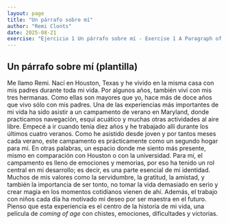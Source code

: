 ```yaml
---
layout: page
title: "Un párrafo sobre mí"
author: "Remi Clonts"
date: 2025-08-21
exercise: "Ejercicio 1 Un párrafo sobre mí - Exercise 1 A Paragraph of Me"
---
```


## Un párrafo sobre mí (plantilla)

Me llamo Remi. Nací en Houston, Texas y he vivido en la misma casa con mis padres durante toda mi vida. Por algunos años, también viví con mis tres hermanas. Como ellas son mayores que yo, hace más de doce años que vivo sólo con mis padres. Una de las experiencias más importantes de mi vida ha sido asistir a un campamento de verano en Maryland, donde practicamos navegación, esquí acuático y muchas otras actividades al aire libre. Empecé a ir cuando tenía diez años y he trabajado allí durante los últimos cuatro veranos. Como he asistido desde joven y por tantos meses cada verano, este campamento es prácticamente como un segundo hogar para mí. En otras palabras, un espacio donde me siento más presente, mismo en comparación con Houston o con la universidad. Para mí, el campamento es lleno de emociones y memorias, por eso ha tenido un rol central en mi desarrollo; es decir, es una parte esencial de mi identidad. Muchos de mis valores como la servidumbre, la gratitud, la amistad, y también la importancia de ser tonto, no tomar la vida demasiado en serio y crear magia en los momentos cotidianos vienen de ahí. Además, el trabajo con niños cada día ha motivado mi deseo por ser maestra en el futuro. Pienso que esta experiencia es el centro de la historia de mi vida, una película de *coming of age* con chistes, emociones, dificultades y victorias.
